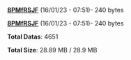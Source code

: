 [**8PMfRSJF**](/data/8PMfRSJF.txt) (16/01/23 - 07:51)- 240 bytes

[**8PMfRSJF**](/data/8PMfRSJF.txt) (16/01/23 - 07:51)- 240 bytes

**Total Datas**: 4651

**Total Size**: 28.89 MB / 28.9 MB